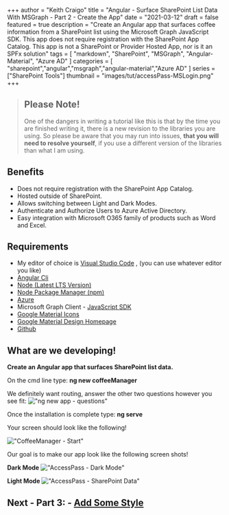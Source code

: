 +++
author = "Keith Craigo"
title = "Angular - Surface SharePoint List Data With MSGraph - Part 2 - Create the App"
date = "2021-03-12"
draft = false
featured = true
description = "Create an Angular app that surfaces coffee information from a SharePoint list using the Microsoft Graph JavaScript SDK. This app does not require registration with the SharePoint App Catalog. This app is not a SharePoint or Provider Hosted App, nor is it an SPFx solution"
tags = [
    "markdown",
    "SharePoint",
    "MSGraph",
    "Angular-Material",
    "Azure AD"
]
categories = [
    "sharepoint","angular","msgraph","angular-material","Azure AD"
]
series = ["SharePoint Tools"]
thumbnail = "images/tut/accessPass-MSLogin.png"
+++

> ## Please Note!
> One of the dangers in writing a tutorial like this is that by the time you are finished writing it, there is a new revision to the libraries you are using. So please be aware that you may run into issues, **that you will need to resolve yourself**, if you use a different version of the libraries than what I am using.

## Benefits
- Does not require registration with the SharePoint App Catalog.
- Hosted outside of SharePoint.
- Allows switching between Light and Dark Modes.
- Authenticate and Authorize Users to Azure Active Directory.
- Easy integration with Microsoft O365 family of products such as Word and Excel.

## Requirements

- My editor of choice is [Visual Studio Code](https://code.visualstudio.com) , (you can use whatever editor you like)
- [Angular Cli](https://cli.angular.io)
- [Node (Latest LTS Version)](https://nodejs.org/en/)
- [Node Package Manager (npm)](https://www.npmjs.com)
- [Azure](https://azure.microsoft.com/en-us/)
- Microsoft Graph Client - [JavaScript SDK](https://docs.microsoft.com/en-us/graph/sdks/sdk-installation#install-the-microsoft-graph-javascript-sdk) 
- [Google Material Icons](https://material.io/resources/icons/?style=baseline)
- [Google Material Design Homepage](https://material.io/)
- [Github](https://github.com/kcraigo)


## What are we developing!

**Create an Angular app that surfaces SharePoint list data.**

On the cmd line type: **ng new coffeeManager**  

We definitely want routing, answer the other two questions however you see fit:
!["ng new app - questions"](/images/tut/AngularCreateQuestions.png "ng new app - questions")

Once the installation is complete type: **ng serve**

Your screen should look like the following!

!["CoffeeManager - Start"](/images/tut/NewAngularApp.png "CoffeeManager - Start")

Our goal is to make our app look like the following screen shots!

**Dark Mode**
!["AccessPass - Dark Mode"](/images/tut/accessPass-darkmode.png "AccessPass - Dark Mode")

**Light Mode**
!["AccessPass - SharePoint Data"](/images/tut/accessPass-SPData.png "AccessPass - SharePoint Data")

## Next - Part 3: - [Add Some Style](/post/sharepoint/angular/p3-addstyle/)

